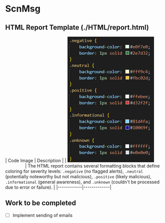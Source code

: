 # ScnMsg

## HTML Report Template (./HTML/report.html)
| Code Image | Description |
| ![Screenshot](./readme_images/html_coloring.png)&nbsp;&nbsp;&nbsp;&nbsp;&nbsp;&nbsp;&nbsp;&nbsp;&nbsp;&nbsp;&nbsp;&nbsp;&nbsp;&nbsp;&nbsp; | The HTML report contains several formatting blocks that define coloring for severity levels: `.negative` (no flagged alerts), `.neutral` (potentially noteworthy but not malicious), `.positive` (likely malicious), `.informational` (general awareness), and `.unknown` (couldn't be processed due to error or failure). |
|------------|-------------|


## Work to be completed
- [ ] Implement sending of emails